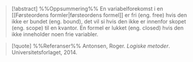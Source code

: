 
> [!abstract] %%Oppsummering%%
En variabelforekomst i en [[Førsteordens formler|førsteordens formel]] er fri (eng. free) hvis den ikke er bundet (eng. bound), det vil si hvis den ikke er innenfor skopet (eng. scope) til en kvantor. En formel er lukket (eng. closed) hvis den ikke inneholder noen frie variabler.


> [!quote] %%Referanser%%
Antonsen, Roger. *Logiske metoder*. Universitetsforlaget, 2014.